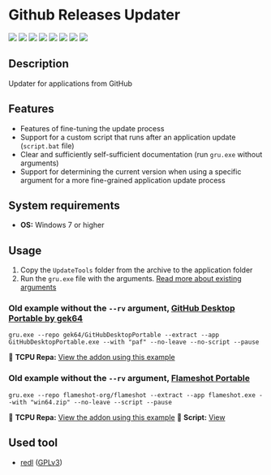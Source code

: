 # Github Releases Updater

[![](https://img.shields.io/badge/OS-Windows-informational?logo=windows)](https://github.com/Zalexanninev15/GRU)
[![](https://img.shields.io/badge/written_on-Rust-000000.svg?logo=rust)](https://github.com/Zalexanninev15/GRU)
[![](https://img.shields.io/github/v/release/Zalexanninev15/GRU)](https://github.com/Zalexanninev15/GRU/releases/latest)
[![](https://img.shields.io/github/downloads/Zalexanninev15/GRU/total.svg)](https://github.com/Zalexanninev15/GRU/releases)
[![](https://img.shields.io/github/last-commit/Zalexanninev15/GRU/main.svg)](https://github.com/Zalexanninev15/GRU/commits/main)
[![](https://img.shields.io/github/stars/Zalexanninev15/GRU.svg)](https://github.com/Zalexanninev15/GRU/stargazers)
[![](https://img.shields.io/badge/license-MIT-blue.svg)](LICENSE)
[![](https://img.shields.io/badge/donate-Buy_Me_a_Coffee-F94400.svg)](https://zalexanninev15.jimdofree.com/buy-me-a-coffee)

## Description

Updater for applications from GitHub

## Features

- Features of fine-tuning the update process
- Support for a custom script that runs after an application update (`script.bat` file)
- Clear and sufficiently self-sufficient documentation (run `gru.exe` without arguments)
- Support for determining the current version when using a specific argument for a more fine-grained application update process

## System requirements

- **OS:** Windows 7 or higher

## Usage

1. Copy the `UpdateTools` folder from the archive to the application folder
2. Run the `gru.exe` file with the arguments. [Read more about existing arguments](https://github.com/Zalexanninev15/GRU/blob/main/arguments.txt)

### Old example without the `--rv` argument, [GitHub Desktop Portable by gek64](https://github.com/gek64/GitHubDesktopPortable)

```batch
gru.exe --repo gek64/GitHubDesktopPortable --extract --app GitHubDesktopPortable.exe --with "paf" --no-leave --no-script --pause
```

💾 **TCPU Repa:** [View the addon using this example](https://tcpu.ru/info/REPA/Work/GitHub%20Desktop/info.html)

### Old example without the `--rv` argument, [Flameshot Portable](https://github.com/flameshot-org/flameshot)

```batch
gru.exe --repo flameshot-org/flameshot --extract --app flameshot.exe --with "win64.zip" --no-leave --script --pause
```

💾 **TCPU Repa:** [View the addon using this example](https://tcpu.ru/info/REPA/Multimedia/Flameshot/info.html)
📜 **Script:** [View](https://github.com/Zalexanninev15/GRU/blob/main/script.bat)

## Used tool

- [redl](https://github.com/gek64/redl) ([GPLv3](https://github.com/gek64/redl/blob/main/LICENSE))

